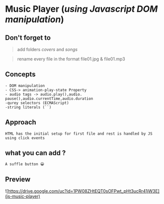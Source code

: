 # Music Player (_using Javascript DOM manipulation_)

## Don't forget to

> add folders _covers_ and _songs_

> rename every file in the format file01.jpg & file01.mp3

## Concepts

    - DOM manipulation
    - CSS-> animation-play-state Property
    - audio tags -> audio.play(),audio. pause(),audio.currentTime,audio.duration
    -qurey selectors (ECMAScript)
    -string literals (``)

## Approach

    HTML has the initial setup for first file and rest is handled by JS using click events

## what you can add ?

    A suffle button 😀

## Preview

![https://drive.google.com/uc?id=1PW08ZHtEQT0sOFPwt_pHt3ucRr41jW3E](js-music-player)

